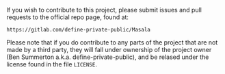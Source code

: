 If you wish to contribute to this project, please submit issues and pull 
requests to the official repo page, found at:

    https://gitlab.com/define-private-public/Masala

Please note that if you do contribute to any parts of the project that are not
made by a third party, they will fall under ownership of the project owner
(Ben Summerton a.k.a. define-private-public), and be relased under the license
found in the file `LICENSE`.
